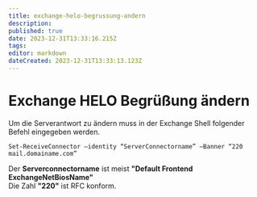 ```yaml
---
title: exchange-helo-begrussung-andern
description: 
published: true
date: 2023-12-31T13:33:16.215Z
tags: 
editor: markdown
dateCreated: 2023-12-31T13:33:13.123Z
---
```


# Exchange HELO Begrüßung ändern

Um die Serverantwort zu ändern muss in der Exchange Shell folgender Befehl eingegeben werden.

```
Set-ReceiveConnector –identity “ServerConnectorname” –Banner “220 mail.domainame.com”
```

Der **Serverconnectorname** ist meist **"Default Frontend ExchangeNetBiosName"**  
Die Zahl **"220"** ist RFC konform.